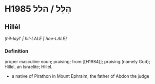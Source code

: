 # H1985 הִלֵּל / הלל

## Hillêl

_(hil-layl' | hil-LALE | hee-LALE)_

### Definition

proper masculine noun; praising; from [[H1984]]; praising (namely God); Hillel, an Israelite; Hillel.

- a native of Pirathon in Mount Ephraim, the father of Abdon the judge
